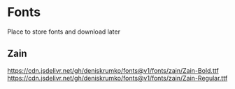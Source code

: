 # Fonts

Place to store fonts and download later

## Zain

https://cdn.jsdelivr.net/gh/deniskrumko/fonts@v1/fonts/zain/Zain-Bold.ttf
https://cdn.jsdelivr.net/gh/deniskrumko/fonts@v1/fonts/zain/Zain-Regular.ttf
